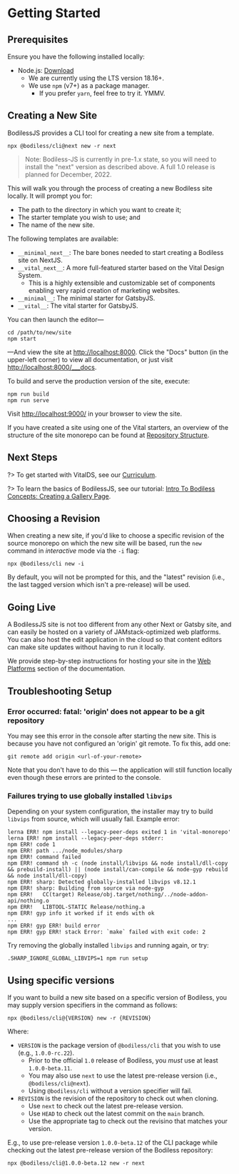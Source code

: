 # Getting Started

## Prerequisites

Ensure you have the following installed locally:

- Node.js: [Download](https://nodejs.org/en/download/ ':target=_blank')
  - We are currently using the LTS version 18.16+.
  - We use `npm` (v7+) as a package manager.
    - If you prefer `yarn`, feel free to try it. YMMV.

## Creating a New Site

BodilessJS provides a CLI tool for creating a new site from a template.

```shell-session
npx @bodiless/cli@next new -r next
```

  > Note: Bodiless-JS is currently in pre-1.x state, so you will need
  > to install the "next" version as described above.  A full 1.0 release is planned
  > for December, 2022.

This will walk you through the process of creating a new Bodiless site locally. It will prompt you
for:

- The path to the directory in which you want to create it;
- The starter template you wish to use; and
- The name of the new site.

The following templates are available:

- `__minimal_next__`: The bare bones needed to start creating a Bodiless site on NextJS.
- `__vital_next__`: A more full-featured starter based on the Vital Design System.
  - This is a highly extensible and customizable set of components enabling very rapid creation of
    marketing websites.
- `__minimal__`: The minimal starter for GatsbyJS.
- `__vital__`: The vital starter for GatsbyJS.

You can then launch the editor—

```shell-session
cd /path/to/new/site
npm start
```

—And view the site at [http://localhost:8000](http://localhost:8000 ':target=_blank'). Click the
"Docs" button (in the upper-left corner) to view all documentation, or just visit
[http://localhost:8000/___docs](http://localhost:8000/___docs ':target=_blank').

To build and serve the production version of the site, execute:

```shell-session
npm run build
npm run serve
```

Visit [http://localhost:9000/](http://localhost:9000/ ':target=_blank') in your browser to view the
site.

If you have created a site using one of the Vital starters, an overview of the structure of the
site monorepo can be found at [Repository Structure]().

## Next Steps

?> To get started with VitalDS, see our [Curriculum](/VitalDesignSystem/Curriculum/).

?> To learn the basics of BodilessJS, see our tutorial: [Intro To Bodiless Concepts:
Creating a Gallery Page](/Development/Guides/IntroToBodilessConcepts).

## Choosing a Revision

When creating a new site, if you'd like to choose a specific revision of the source monorepo on
which the new site will be based, run the `new` command in _interactive_ mode via the `-i` flag:

```shell-session
npx @bodiless/cli new -i
```

By default, you will not be prompted for this, and the "latest" revision (i.e., the last tagged
version which isn't a pre-release) will be used.

## Going Live

A BodilessJS site is not too different from any other Next or Gatsby site, and
can easily be hosted on a variety of JAMstack-optimized web platforms.
You can also host the edit application in the cloud so that content
editors can make site updates without having to run it locally.

We provide step-by-step instructions for hosting your site in the [Web Platforms](../Development/WebPlatforms/) section of the documentation.  

## Troubleshooting Setup

### Error occurred: fatal: 'origin' does not appear to be a git repository

You may see this error in the console after starting the new site. This is because you have not
configured an 'origin' git remote. To fix this, add one:

```shell-session
git remote add origin <url-of-your-remote>
```

Note that you don't have to do this — the application will still function locally even though these
errors are printed to the console.

### Failures trying to use globally installed `libvips`

Depending on your system configuration, the installer may try to build `libvips` from source, which
will usually fail. Example error:

```shell-session
lerna ERR! npm install --legacy-peer-deps exited 1 in 'vital-monorepo'
lerna ERR! npm install --legacy-peer-deps stderr:
npm ERR! code 1
npm ERR! path .../node_modules/sharp
npm ERR! command failed
npm ERR! command sh -c (node install/libvips && node install/dll-copy && prebuild-install) || (node install/can-compile && node-gyp rebuild && node install/dll-copy)
npm ERR! sharp: Detected globally-installed libvips v8.12.1
npm ERR! sharp: Building from source via node-gyp
npm ERR!   CC(target) Release/obj.target/nothing/../node-addon-api/nothing.o
npm ERR!   LIBTOOL-STATIC Release/nothing.a
npm ERR! gyp info it worked if it ends with ok
...
npm ERR! gyp ERR! build error
npm ERR! gyp ERR! stack Error: `make` failed with exit code: 2
```

Try removing the globally installed `libvips` and running again, or try:

```shell
.SHARP_IGNORE_GLOBAL_LIBVIPS=1 npm run setup
```
## Using specific versions

If you want to build a new site based on a specific version of Bodiless, you may
supply version specifiers in the command as follows:

  ```shell-session
  npx @bodiless/cli@{VERSION} new -r {REVISION}
  ```

  Where:

  - `VERSION` is the package version of `@bodiless/cli` that you wish to use (e.g.,
    `1.0.0-rc.22`).
    - Prior to the official `1.0` release of Bodiless, you _must_ use at least `1.0.0-beta.11`.
    - You may also use `next` to use the latest pre-release version (i.e., `@bodiless/cli@next`).
    - Using `@bodiless/cli` without a version specifier will fail.
  - `REVISION` is the revision of the repository to check out when cloning.
    - Use `next` to check out the latest pre-release version.
    - Use `HEAD` to check out the latest commit on the `main` branch.
    - Use the appropriate tag to check out the revisino that matches your version.

  E.g., to use pre-release version `1.0.0-beta.12` of the CLI package while checking out the latest
  pre-release version of the Bodiless repository:

  ```shell-session
  npx @bodiless/cli@1.0.0-beta.12 new -r next
  ```
